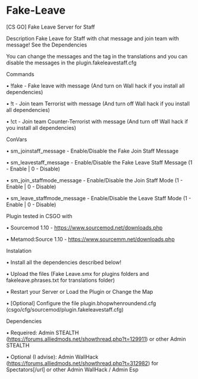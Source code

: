 # Fake-Leave
[CS GO] Fake Leave Server for Staff

Description
Fake Leave for Staff with chat message and join team with message!
See the Dependencies

You can change the messages and the tag in the translations and you can disable the messages in the plugin.fakeleavestaff.cfg

Commands

• !fake - Fake leave with message (And turn on Wall hack if you install all dependencies)

• !t - Join team Terrorist with message (And turn off Wall hack if you install all dependencies)

• !ct -  Join team Counter-Terrorist with message (And turn off Wall hack if you install all dependencies)


ConVars

• sm_joinstaff_message - Enable/Disable the Fake Join Staff Message

• sm_leavestaff_message - Enable/Disable the Fake Leave Staff Message (1 - Enable | 0 - Disable)

• sm_join_staffmode_message - Enable/Disable the Join Staff Mode (1 - Enable | 0 - Disable)

• sm_leave_staffmode_message - Enable/Disable the Leave Staff Mode (1 - Enable | 0 - Disable)


Plugin tested in CSGO with

• Sourcemod 1.10 - https://www.sourcemod.net/downloads.php

• Metamod:Source 1.10 - https://www.sourcemm.net/downloads.php

Instalation

• Install all the dependencies described below!

• Upload the files (Fake Leave.smx for plugins folders and fakeleave.phrases.txt for translations folder)

• Restart your Server or Load the Plugin or Change the Map

• [Optional] Configure the file plugin.bhopwhenroundend.cfg (csgo/cfg/sourcemod/plugin.fakeleavestaff.cfg)

Dependencies

• Requeired: Admin STEALTH (https://forums.alliedmods.net/showthread.php?t=129911) or other Admin STEALTH

• Optional (I advise): Admin WallHack (https://forums.alliedmods.net/showthread.php?t=312982) for Spectators[/url] or other Admin WallHack / Admin Esp
